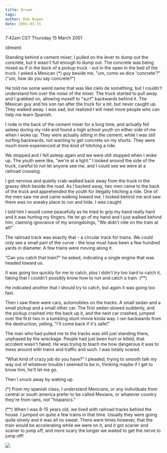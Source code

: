 ```yaml
---
title: Dream
tags: 
author: Rob Nugen
date: 2001-03-15
---
```


<title>como se dice "cement truck surfing and train yard wrecking"</title>
<p class=date>7:42am CST Thursday 15 March 2001</p>
<p class=note>(dream)</p>

<p class=dream>Standing behind a cement mixer, I pulled on the lever
to dump out the concrete, but it wasn't full enough to dump out.  The
concrete was being mixed as if in the back of a pickup truck - out in
the open in the bed of the truck.  I asked a Mexican (*) guy beside
me, "um, como se dice 'concrete'?" ("um, how do you say concrete?")</p>

<p class=dream>He told me some weird name that was like cielo de
something, but I couldn't understand him over the noise of the mixer.
The truck started to pull away and I grabbed on, allowing myself to
"surf" backwards behind it.  The Mexican guy and his son ran after the
truck for a bit, but never caught up.  They walked away.  I was sad,
but realized I will meet more people who can help me learn
Spanish.</p>

<p class=dream>I rode in the back of the cement mixer for a long time,
and actually fell asleep during my ride and found a high school youth
on either side of me when I woke up.  They were actually sitting in
the cement, while I was still surfing backwards, not wanting to get
concrete on my shorts.  They were much more experienced at this kind
of hitching a ride.</p>

<p class=dream>We stopped and I fell asleep again and we were still
stopped when I woke up.  The youth were like, "we're at a light."  I
looked around the side of the truck, careful to not let anyone see me,
and I could see we were at a railroad crossing.</p>

<p class=dream>I got nervous and quietly crab-walked back away from
the truck in the grassy ditch beside the road.  As I backed away, two
men came to the back of the truck and apprehended the youth for
illegally hitching a ride.  One of the men saw me and came walking
toward me.  I looked behind me and saw there was no sneaky place to
run and hide.  I was caught.</p>

<p class=dream>I told him I would come peacefully as he tried to grip
my hand really hard and it was hurting my fingers.  He let go of my
hand and I just walked behind him, claiming ignorance of my
wrongdoings, "We didn't ride on the train at all!"</p>

<p class=dream>The railroad track was exactly that - a circular track
for trains.  We could only see a small part of the curve - the loop
must have been a few hundred yards in diameter.  A few trains were
moving along it.</p>

<p class=dream>"Can you catch that train?" he asked, indicating a
single engine that was headed toward us.</p>

<p class=dream>It was going too quickly for me to catch, plus I didn't
try too hard to catch it, faking that I couldn't possibly know how to
run and catch a train. (**)</p>

<p class=dream>He indicated another that I should try to catch, but
again it was going too fast.</p>

<p class=dream>Then I saw there were cars, automobiles on the tracks.
A small sedan and a small pickup and a small other car.  The first
sedan slowed suddenly, and the pickup crashed into the back up it, and
the next car crashed, jumped over the first two in a tumbling stunt
movie kinda way.  I ran backwards from the destruction, yelling, "I'll
come back if it's safe!"</p>

<p class=dream>The man who had pulled me to the tracks was still just
standing there, unphased by the wreckage.  People had just been hurt
or killed; that accident wasn't faked.  He was trying to teach me how
dangerous it was to mess around with trains and traffic and such.  I
was totally scared.</p>

<p class=dream>"What kind of crazy job do you have?" I pleaded, trying
to smooth talk my way out of whatever trouble I seemed to be in,
thinking maybe if I get to know him, he'll let me go.</p>

<p class=dream>Then I snuck away by waking up.</p>

<p>(*) From my spanish class, I understand Mexicans, or any
individuals from central or south america prefer to be called Mexians,
or whatever country they're from-ians, not "hispanics."</p>

<p>(**) When I was 8-15 years old, we lived with railroad tracks
behind the house.  I jumped on quite a few trains in that time.
Usually they were going quite slowly and it was all no sweat.  There
were times however, that the train would be accelerating while we were
on it, and it got scarier and scarier to jump off, and more scary the
longer we waited to get the nerve to jump off!</p>

<p><img src='/images/rob/wL-ROB.gif'/></p>


